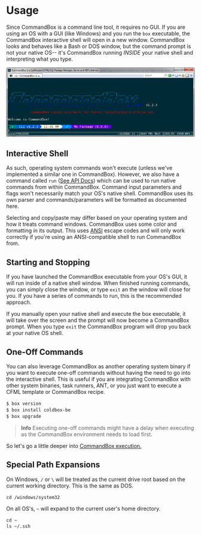 # Usage

Since CommandBox is a command line tool, it requires no GUI. If you are using an OS with a GUI (like Windows) and you run the `box` executable, the CommandBox interactive shell will open in a new window. CommandBox looks and behaves like a Bash or DOS window, but the command prompt is not your native OS-- it's CommandBox running _INSIDE_ your native shell and interpreting what you type.

![CommandBox CLI](<../.gitbook/assets/image (8) (1) (1) (1) (1) (1).png>)

## Interactive Shell

As such, operating system commands won't execute (unless we've implemented a similar one in CommandBox). However, we also have a command called `run` ([See API Docs](http://apidocs.ortussolutions.com/commandbox/current/index.html?commandbox/system/commands/run.html)) which can be used to run native commands from within CommandBox. Command input parameters and flags won't necessarily match your OS's native shell. CommandBox uses its own parser and commands/parameters will be formatted as documented here.

Selecting and copy/paste may differ based on your operating system and how it treats command windows. CommandBox uses some color and formatting in its output. This uses [ANSI](http://en.wikipedia.org/wiki/ANSI_escape_code) escape codes and will only work correctly if you're using an ANSI-compatible shell to run CommandBox from.

## Starting and Stopping

If you have launched the CommandBox executable from your OS's GUI, it will run inside of a native shell window. When finished running commands, you can simply close the window, or type `exit` an the window will close for you. If you have a series of commands to run, this is the recommended approach.

If you manually open your native shell and execute the box executable, it will take over the screen and the prompt will now become a CommandBox prompt. When you type `exit` the CommandBox program will drop you back at your native OS shell.

## One-Off Commands

You can also leverage CommandBox as another operating system binary if you want to execute one-off commands without having the need to go into the interactive shell. This is useful if you are integrating CommandBox with other system binaries, task runners, ANT, or you just want to execute a CFML template or CommandBox recipe.

```bash
$ box version
$ box install coldbox-be
$ box upgrade
```

> **Info** Executing one-off commands might have a delay when executing as the CommandBox environment needs to load first.

So let's go a little deeper into [CommandBox execution.](execution/)

## Special Path Expansions

On Windows, `/` or `\` will be treated as the current drive root based on the current working directory. This is the same as DOS.

```
cd /windows/system32
```

On all OS's, `~` will expand to the current user's home directory.

```
cd ~
ls ~/.ssh
```
